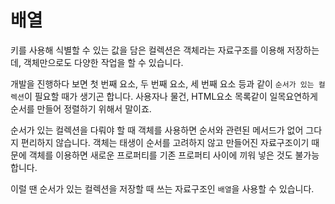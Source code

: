 # 배열
키를 사용해 식별할 수 있는 값을 담은 컬렉션은 객체라는 자료구조를 이용해 저장하는데, 객체만으로도 다양한 작업을 할 수 있습니다.   
   
개발을 진행하다 보면 첫 번째 요소, 두 번째 요소, 세 번째 요소 등과 같이 `순서가 있는 컬렉션`이 필요할 때가 생기곤 합니다. 사용자나 물건, HTML요소 목록같이 일목요연하게 순서를 만들어 정렬하기 위해서 말이죠.   
   
순서가 있는 컬렉션을 다뤄야 할 때 객체를 사용하면 순서와 관련된 메서드가 없어 그다지 편리하지 않습니다. 객체는 태생이 순서를 고려하지 않고 만들어진 자료구조이기 때문에 객체를 이용하면 새로운 프로퍼티를 기존 프로퍼티 사이에 끼워 넣은 것도 불가능합니다.   
   
이럴 땐 순서가 있는 컬렉션을 저장할 때 쓰는 자료구조인 `배열`을 사용할 수 있습니다.


